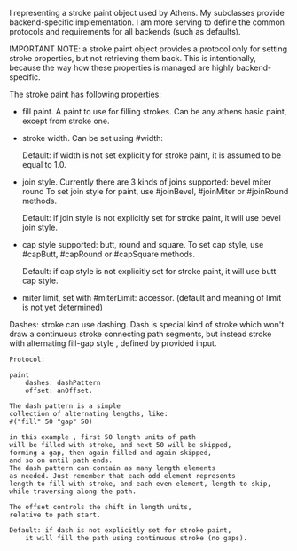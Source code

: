 I representing a stroke paint object used by Athens.
My subclasses provide backend-specific implementation.
I am more serving to define the common protocols and
requirements for all backends (such as defaults).


IMPORTANT NOTE: a stroke paint object provides a protocol 
only for setting stroke properties, but not retrieving them back.
This is intentionally, because the way how these properties is
managed are highly backend-specific. 

The stroke paint has following properties:
 - fill paint. A paint to use for filling strokes.
	Can be any athens basic paint, except from stroke one.

 - stroke width. Can be set using #width:

	Default: if width is not set explicitly for stroke paint,
		it is assumed to be equal to 1.0.
		
 - join style. 
		Currently there are 3 kinds of joins supported:
			bevel
			miter
			round
		To set join style for paint, use 
			#joinBevel, #joinMiter or #joinRound methods.

	Default: if join style is not explicitly set for stroke paint,
		it will use bevel join style.

 - cap style
		supported: butt, round and square.
		To set cap style, use
			#capButt, #capRound or #capSquare methods.

	Default: if cap style is not explicitly set for stroke paint,
		it will use butt cap style.

 - miter limit, set with #miterLimit: accessor.
	(default and meaning of limit is not yet determined)

Dashes: 
	stroke can use dashing. 
	Dash is special kind of stroke which won't draw a continuous
	stroke connecting path segments, but instead stroke with
	alternating fill-gap style , defined by provided input.
	
	Protocol:
	
	paint 
		dashes: dashPattern 
		offset: anOffset.
		
	The dash pattern is a simple 
	collection of alternating lengths, like: 
	#("fill" 50 "gap" 50) 
	
	in this example , first 50 length units of path
	will be filled with stroke, and next 50 will be skipped,
	forming a gap, then again filled and again skipped,
	and so on until path ends.
	The dash pattern can contain as many length elements
	as needed. Just remember that each odd element represents
	length to fill with stroke, and each even element, length to skip,
	while traversing along the path.
	
	The offset controls the shift in length units, 
	relative to path start.
	
	Default: if dash is not explicitly set for stroke paint,
		it will fill the path using continuous stroke (no gaps). 